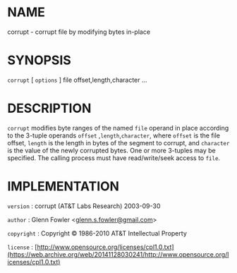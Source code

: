 # NAME

corrupt - corrupt file by modifying bytes in-place

# SYNOPSIS

`corrupt` \[ `options` \] file offset,length,character ...

# DESCRIPTION

`corrupt` modifies byte ranges of the named `file` operand in place
according to the 3-tuple operands `offset` ,`length`,`character`, where
`offset` is the file offset, `length` is the length in bytes of the
segment to corrupt, and `character` is the value of the newly corrupted
bytes. One or more 3-tuples may be specified. The calling process must
have read/write/seek access to `file`.

# IMPLEMENTATION

`version`
:   corrupt (AT&T Labs Research) 2003-09-30

`author`
:   Glenn Fowler
    &lt;[glenn.s.fowler@gmail.com](https://web.archive.org/web/20141128030241/mailto:glenn.s.fowler@gmail.com)&gt;

`copyright`
:   Copyright © 1986-2010 AT&T Intellectual Property

`license`
:   [http://www.opensource.org/licenses/cpl1.0.txt](https://web.archive.org/web/20141128030241/http://www.opensource.org/licenses/cpl1.0.txt)


